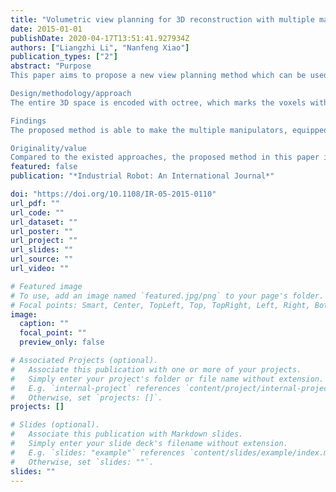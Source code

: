 ```yaml
---
title: "Volumetric view planning for 3D reconstruction with multiple manipulators"
date: 2015-01-01
publishDate: 2020-04-17T13:51:41.927934Z
authors: ["Liangzhi Li", "Nanfeng Xiao"]
publication_types: ["2"]
abstract: "Purpose
This paper aims to propose a new view planning method which can be used to calculate the next-best-view (NBV) for multiple manipulators simultaneously and build an automated three-dimensional (3D) object reconstruction system, which is based on the proposed method and can adapt to various industrial applications.

Design/methodology/approach
The entire 3D space is encoded with octree, which marks the voxels with different tags. A set of candidate viewpoints is generated, filtered and evaluated. The viewpoint with the highest score is selected as the NBV.

Findings
The proposed method is able to make the multiple manipulators, equipped with “eye-in-hand” RGB-D sensors, work together to accelerate the object reconstruction process.

Originality/value
Compared to the existed approaches, the proposed method in this paper is fast, computationally efficient, has low memory cost and can be used in actual industrial productions where the multiple different manipulators exist. And, more notably, a new algorithm is designed to speed up the generation and filtration of the candidate viewpoints, which can guarantee both speed and quality."
featured: false
publication: "*Industrial Robot: An International Journal*"

doi: "https://doi.org/10.1108/IR-05-2015-0110"
url_pdf: ""
url_code: ""
url_dataset: ""
url_poster: ""
url_project: ""
url_slides: ""
url_source: ""
url_video: ""

# Featured image
# To use, add an image named `featured.jpg/png` to your page's folder. 
# Focal points: Smart, Center, TopLeft, Top, TopRight, Left, Right, BottomLeft, Bottom, BottomRight.
image:
  caption: ""
  focal_point: ""
  preview_only: false

# Associated Projects (optional).
#   Associate this publication with one or more of your projects.
#   Simply enter your project's folder or file name without extension.
#   E.g. `internal-project` references `content/project/internal-project/index.md`.
#   Otherwise, set `projects: []`.
projects: []

# Slides (optional).
#   Associate this publication with Markdown slides.
#   Simply enter your slide deck's filename without extension.
#   E.g. `slides: "example"` references `content/slides/example/index.md`.
#   Otherwise, set `slides: ""`.
slides: ""
---
```


